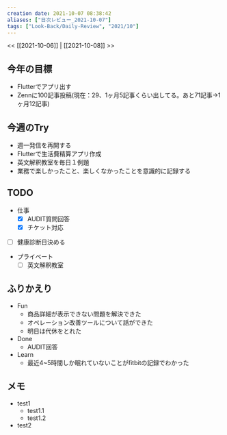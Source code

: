 ```yaml
---
creation date: 2021-10-07 08:38:42
aliases: ["日次レビュー_2021-10-07"]
tags: ["Look-Back/Daily-Review", "2021/10"]
---
```


<< [[2021-10-06]] | [[2021-10-08]] >>

## 今年の目標

- Flutterでアプリ出す
- Zennに100記事投稿(現在：29、1ヶ月5記事くらい出してる。あと71記事->1ヶ月12記事)

## 今週のTry

- 週一発信を再開する
- Flutterで生活費精算アプリ作成
- 英文解釈教室を毎日１例題
- 業務で楽しかったこと、楽しくなかったことを意識的に記録する

## TODO

- 仕事
   - [x] AUDIT質問回答
   - [x] チケット対応
 - [ ] 健康診断日決める
 - プライベート
   - [ ] 英文解釈教室

## ふりかえり

- Fun
  - 商品詳細が表示できない問題を解決できた
  - オペレーション改善ツールについて話ができた
  - 明日は代休をとれた
- Done
  - AUDIT回答
- Learn
  - 最近4~5時間しか眠れていないことがfitbitの記録でわかった

## メモ

- test1
  - test1.1
  - test1.2
- test2
